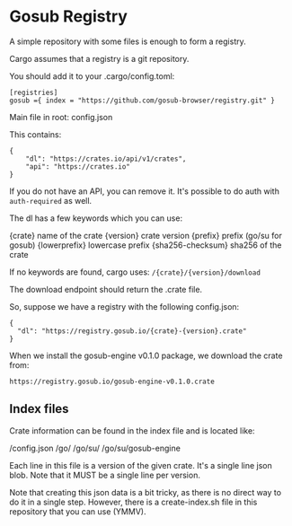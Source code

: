 # Gosub Registry

A simple repository with some files is enough to form a registry.

Cargo assumes that a registry is a git repository.

You should add it to your .cargo/config.toml:

```
[registries]
gosub ={ index = "https://github.com/gosub-browser/registry.git" }
```



Main file in root:	config.json

This contains:

```
{
    "dl": "https://crates.io/api/v1/crates",
    "api": "https://crates.io"
}
```

If you do not have an API, you can remove it. It's possible to do auth with `auth-required` as well.

The dl has a few keywords which you can use:

{crate}				name of the crate
{version} 			crate version
{prefix}			prefix (go/su for gosub)
{lowerprefix}		lowercase prefix
{sha256-checksum}	sha256 of the crate

If no keywords are found, cargo uses: `/{crate}/{version}/download`


The download endpoint should return the .crate file. 

So, suppose we have a registry with the following config.json:

```
{
  "dl": "https://registry.gosub.io/{crate}-{version}.crate"
}
```

When we install the gosub-engine v0.1.0 package, we download the crate from:

```
https://registry.gosub.io/gosub-engine-v0.1.0.crate
```



## Index files
Crate information can be found in the index file and is located like:

/config.json
/go/
/go/su/
/go/su/gosub-engine

Each line in this file is a version of the given crate. It's a single line json blob. Note that it MUST be a single line per version.

Note that creating this json data is a bit tricky, as there is no direct way to do it in a single step. However, there is a create-index.sh file in this repository that you can use (YMMV).
